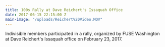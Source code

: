 ```yaml
---
title: 100s Rally at Dave Reichert's Issaquah Office
date: 2017-06-15 22:15:00 Z
main-image: "/uploads/Reichert%20Video.MOV"
---
```


Indivisible members participated in a rally, organized by FUSE Washington at Dave Reichert's Issaquah office on February 23, 2017.